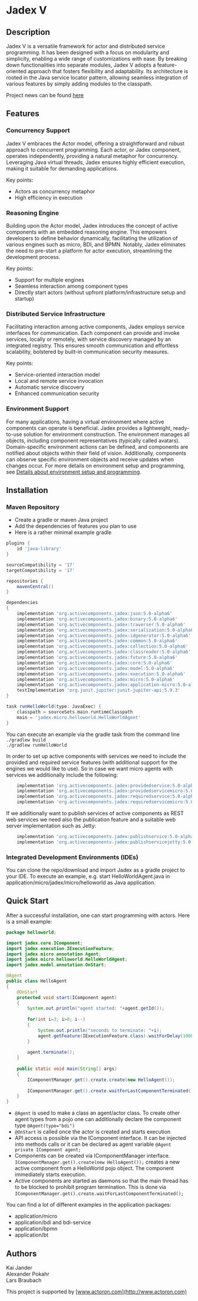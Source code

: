 # Jadex V

## Description

Jadex V is a versatile framework for actor and distributed service programming. It has been designed with a focus on modularity and simplicity, enabling a wide range of customizations with ease. By breaking down functionalities into separate modules, Jadex V adopts a feature-oriented approach that fosters flexibility and adaptability. Its architecture is rooted in the Java service locator pattern, allowing seamless integration of various features by simply adding modules to the classpath.

Project news can be found [here](news.md)

## Features

### Concurrency Support

Jadex V embraces the Actor model, offering a straightforward and robust approach to concurrent programming. Each actor, or Jadex component, operates independently, providing a natural metaphor for concurrency. Leveraging Java virtual threads, Jadex ensures highly efficient execution, making it suitable for demanding applications.

Key points:
- Actors as concurrency metaphor
- High efficiency in execution

### Reasoning Engine

Building upon the Actor model, Jadex introduces the concept of active components with an embedded reasoning engine. This empowers developers to define behavior dynamically, facilitating the utilization of various engines such as micro, BDI, and BPMN. Notably, Jadex eliminates the need to pre-start a platform for actor execution, streamlining the development process.

Key points:
- Support for multiple engines
- Seamless interaction among component types
- Directly start actors (without upfront platform/infrastructure setup and startup)

### Distributed Service Infrastructure

Facilitating interaction among active components, Jadex employs service interfaces for communication. Each component can provide and invoke services, locally or remotely, with service discovery managed by an integrated registry. This ensures smooth communication and effortless scalability, bolstered by built-in communication security measures.

Key points:
- Service-oriented interaction model
- Local and remote service invocation
- Automatic service discovery
- Enhanced communication security

### Environment Support

For many applications, having a virtual environment where active components can operate is beneficial. Jadex provides a lightweight, ready-to-use solution for environment construction. The environment manages all objects, including component representatives (typically called avatars).
Domain-specific environment actions can be defined, and components are notified about objects within their field of vision. Additionally, components can observe specific environment objects and receive updates when changes occur.
For more details on environment setup and programming, see [Details about environment setup and programming](environment.md).

## Installation

### Maven Repository

- Create a gradle or maven Java project
- Add the dependencies of features you plan to use
- Here is a rather minimal example gradle

```gradle
plugins {
    id 'java-library'
}

sourceCompatibility = '17'
targetCompatibility = '17'	

repositories {
    mavenCentral() 
}

dependencies
{
	implementation 'org.activecomponents.jadex:json:5.0-alpha6'
	implementation 'org.activecomponents.jadex:binary:5.0-alpha6'
	implementation 'org.activecomponents.jadex:traverser:5.0-alpha6'
	implementation 'org.activecomponents.jadex:serialization:5.0-alpha6'
	implementation 'org.activecomponents.jadex:idgenerator:5.0-alpha6'
	implementation 'org.activecomponents.jadex:common:5.0-alpha6'
	implementation 'org.activecomponents.jadex:collection:5.0-alpha6'
	implementation 'org.activecomponents.jadex:classreader:5.0-alpha6'
	implementation 'org.activecomponents.jadex:future:5.0-alpha6'
	implementation 'org.activecomponents.jadex:core:5.0-alpha6'
	implementation 'org.activecomponents.jadex:model:5.0-alpha6'
	implementation 'org.activecomponents.jadex:execution:5.0-alpha6'
	implementation 'org.activecomponents.jadex:micro:5.0-alpha6'
	implementation 'org.activecomponents.jadex:application-micro:5.0-alpha6'
	testImplementation 'org.junit.jupiter:junit-jupiter-api:5.9.3'
}

task runHelloWorld(type: JavaExec) {
    classpath = sourceSets.main.runtimeClasspath
    main = 'jadex.micro.helloworld.HelloWorldAgent'
}
```

You can execute an example via the gradle task from the command line  
`./gradlew build`  
`./gradlew runHelloWorld`  

In order to set up active components with services we need to include the provided and
required service features (with additional support for the engines we would like to use).
So in case we want micro agents with services we additionally include the following:

```gradle
    implementation 'org.activecomponents.jadex:providedservice:5.0-alpha6'
    implementation 'org.activecomponents.jadex:providedservicemicro:5.0-alpha6'
    implementation 'org.activecomponents.jadex:requiredservice:5.0-alpha6'
    implementation 'org.activecomponents.jadex:requiredservicemicro:5.0-alpha6'
```

If we additionally want to publish services of active components as REST web services we need also the 
publication feature and a suitable web server implementation such as Jetty:

```gradle
    implementation 'org.activecomponents.jadex:publishservice:5.0-alpha6'
    implementation 'org.activecomponents.jadex:publishservicejetty:5.0-alpha6'
```

### Integrated Development Environments (IDEs)

You can clone the repo/download and import Jadex as a gradle project to your IDE.
To execute an example, e.g. start HelloWorldAgent.java in application/micro/jadex/micro/helloworld
as Java application.


## Quick Start

After a successful installation, one can start programming with actors. Here is a small example:  

```java
package helloworld;

import jadex.core.IComponent;
import jadex.execution.IExecutionFeature;
import jadex.micro.annotation.Agent;
import jadex.micro.helloworld.HelloWorldAgent;
import jadex.model.annotation.OnStart;

@Agent
public class HelloAgent 
{
	@OnStart
	protected void start(IComponent agent)
	{
		System.out.println("agent started: "+agent.getId());
		
		for(int i=3; i>0; i--)
		{
			System.out.println("seconds to terminate: "+i);
			agent.getFeature(IExecutionFeature.class).waitForDelay(1000).get();
		}
		
		agent.terminate();
	}
	
	public static void main(String[] args) 
	{
		IComponentManager.get().create.create(new HelloAgent());
		
		IComponentManager.get().create.waitForLastComponentTerminated();
	}
}
```
- `@Agent` is used to make a class an agent/actor class. To create other agent types
from a pojo one can additionally declare the component type `@Agent(type="bdi")`
- `@OnStart` is called once the actor is created and starts execution
- API access is possible via the IComponent interface. It can be injected 
into methods calls or it can be declared as agent variable `@Agent private IComponent agent;`  
- Components can be created via IComponentManager interface. `IComponentManager.get().create(new HelloAgent());`
creates a new active component from a HelloWorld pojo object. The component immediately
starts execution.
- Active components are started as daemons so that the main thread has to be blocked to
prohibit program termination. This is done via `IComponentManager.get().create.waitForLastComponentTerminated();`

You can find a lot of different examples in the application packages:

- application/micro
- application/bdi and bdi-service
- application/bpmn
- application/bt


## Authors

Kai Jander  
Alexander Pokahr  
Lars Braubach  

This project is supported by [www.actoron.com](http://www.actoron.com)





